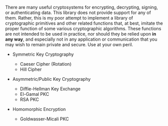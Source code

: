 There are many useful cryptosystems for encrypting, decrypting, signing, or authenticating data. This library does not provide support for any of them. Rather, this is my poor attempt to implement a library of cryptographic primitives and other related functions that, at best, imitate the proper function of some various cryptographic algorithms. These functions are not intended to be used in practice, nor should they be relied upon **in any way**, and especially not in any application or communication that you may wish to remain private and secure. Use at your own peril.

- Symmetric Key Cryptography
  * Caeser Cipher (Rotation)
  * Hill Cipher
  
- Asymmetric/Public Key Cryptography
  * Diffie-Hellman Key Exchange
  * El-Gamal PKC
  * RSA PKC

- Homomorphic Encryption
  * Goldwasser-Micali PKC
